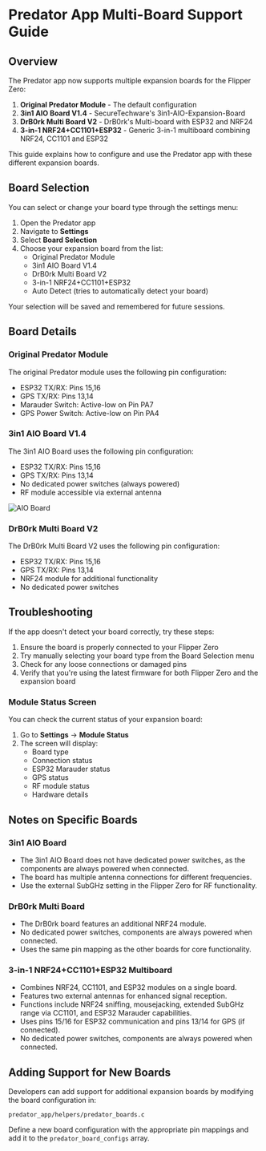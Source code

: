 # Predator App Multi-Board Support Guide

## Overview

The Predator app now supports multiple expansion boards for the Flipper Zero:

1. **Original Predator Module** - The default configuration
2. **3in1 AIO Board V1.4** - SecureTechware's 3in1-AIO-Expansion-Board
3. **DrB0rk Multi Board V2** - DrB0rk's Multi-board with ESP32 and NRF24
4. **3-in-1 NRF24+CC1101+ESP32** - Generic 3-in-1 multiboard combining NRF24, CC1101 and ESP32

This guide explains how to configure and use the Predator app with these different expansion boards.

## Board Selection

You can select or change your board type through the settings menu:

1. Open the Predator app
2. Navigate to **Settings**
3. Select **Board Selection**
4. Choose your expansion board from the list:
   - Original Predator Module
   - 3in1 AIO Board V1.4
   - DrB0rk Multi Board V2
   - 3-in-1 NRF24+CC1101+ESP32
   - Auto Detect (tries to automatically detect your board)

Your selection will be saved and remembered for future sessions.

## Board Details

### Original Predator Module

The original Predator module uses the following pin configuration:

- ESP32 TX/RX: Pins 15,16
- GPS TX/RX: Pins 13,14
- Marauder Switch: Active-low on Pin PA7
- GPS Power Switch: Active-low on Pin PA4

### 3in1 AIO Board V1.4

The 3in1 AIO Board uses the following pin configuration:

- ESP32 TX/RX: Pins 15,16
- GPS TX/RX: Pins 13,14
- No dedicated power switches (always powered)
- RF module accessible via external antenna

![AIO Board](images/aio_board.png)

### DrB0rk Multi Board V2

The DrB0rk Multi Board V2 uses the following pin configuration:

- ESP32 TX/RX: Pins 15,16
- GPS TX/RX: Pins 13,14
- NRF24 module for additional functionality
- No dedicated power switches

## Troubleshooting

If the app doesn't detect your board correctly, try these steps:

1. Ensure the board is properly connected to your Flipper Zero
2. Try manually selecting your board type from the Board Selection menu
3. Check for any loose connections or damaged pins
4. Verify that you're using the latest firmware for both Flipper Zero and the expansion board

### Module Status Screen

You can check the current status of your expansion board:

1. Go to **Settings** → **Module Status**
2. The screen will display:
   - Board type
   - Connection status
   - ESP32 Marauder status
   - GPS status
   - RF module status
   - Hardware details

## Notes on Specific Boards

### 3in1 AIO Board

- The 3in1 AIO Board does not have dedicated power switches, as the components are always powered when connected.
- The board has multiple antenna connections for different frequencies.
- Use the external SubGHz setting in the Flipper Zero for RF functionality.

### DrB0rk Multi Board

- The DrB0rk board features an additional NRF24 module.
- No dedicated power switches, components are always powered when connected.
- Uses the same pin mapping as the other boards for core functionality.

### 3-in-1 NRF24+CC1101+ESP32 Multiboard

- Combines NRF24, CC1101, and ESP32 modules on a single board.
- Features two external antennas for enhanced signal reception.
- Functions include NRF24 sniffing, mousejacking, extended SubGHz range via CC1101, and ESP32 Marauder capabilities.
- Uses pins 15/16 for ESP32 communication and pins 13/14 for GPS (if connected).
- No dedicated power switches, components are always powered when connected.

## Adding Support for New Boards

Developers can add support for additional expansion boards by modifying the board configuration in:

`predator_app/helpers/predator_boards.c`

Define a new board configuration with the appropriate pin mappings and add it to the `predator_board_configs` array.
